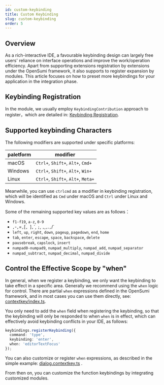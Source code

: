 ```yaml
---
id: custom-keybinding
title: Custom Keybinding
slug: custom-keybinding
order: 5
---
```


## Overview

As a rich-interactive IDE, a favourable keybinding design can largely free users' reliance on interface operations and improve the work/operation efficiency. Apart from supporting extensions registration by extensions under the OpenSumi framework, it also supports to register expansion by modules. This article focuses on how to preset more keybindings for your application in the integration phase.

## Keybinding Registration

In the module, we usually employ `KeybindingContribution` approach to register，which are detailed in: [Keybinding Registration](../../develop/basic-design/contribution-point#快捷键注册).

## Supported keybinding Characters

The following modifiers are supported under specific platforms:

| paletform    | modifier                            |
| ------- | ---------------------------------- |
| macOS   | `Ctrl+`, `Shift+`, `Alt+`, `Cmd+`  |
| Windows | `Ctrl+`, `Shift+`, `Alt+`, `Win+`  |
| Linux   | `Ctrl+`, `Shift+`, `Alt+`, `Meta+` |

Meanwhile, you can use `ctrlcmd` as a modifier in keybinding registration, which will be identified as `Cmd` under macOS and `Ctrl` under Linux and Windows.

Some of the remaining supported key values are as follows：

- `f1-f19`, `a-z`, `0-9`
- `,`-`,`=`,`[`, `]`,`\`, `;`, `,`,`,`.`,`/`
- `left`, `up`, `right`, `down`, `pageup`, `pagedown`, `end`, `home`
- `tab`, `enter`, `escape`, `space`, `backspace`, `delete`
- `pausebreak`, `capslock`, `insert`
- `numpad0-numpad9`, `numpad_multiply`, `numpad_add`, `numpad_separator`
- `numpad_subtract`, `numpad_decimal`, `numpad_divide`

## Control the Effective Scope by "when"

In general, when we register a keybinding, we only want the keybinding to take effect in a specific area.  Generally we recommend using the `when` logic for control. There are partial `when` expressions defined in the OpenSumi framework, and in most cases you can use them directly, see: [contextkey/index.ts](https://github.com/opensumi/core/blob/f3fd01381d6ee854102d491b14957e9e634941a3/packages/core-browser/src/contextkey/index.ts).

You only need to add the `when` field when registering the keybinding, so that the keybinding will only be responded to when `when` is in effect, which can effectively avoid keybinding conflicts in your IDE, as follows:

```ts
keybindings.registerKeybinding({
  command: 'type',
  keybinding: 'enter',
  when: 'editorTextFocus'
});
```

You can also customize or register `when` expressions, as described in the simple example: [dialog.contextkey.ts](https://github.com/opensumi/core/blob/f3fd01381d6ee854102d491b14957e9e634941a3/packages/overlay/src/browser/dialog.contextkey.ts) .

From then on, you can customize the function keybindings by integrating customized modules.
